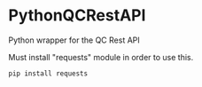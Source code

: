PythonQCRestAPI
===============

Python wrapper for the QC Rest API

Must install "requests" module in order to use this.

`pip install requests`
